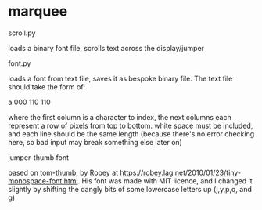# marquee

scroll.py

loads a binary font file, scrolls text across the display/jumper



font.py

loads a font from text file, saves it as bespoke binary file.  The text file should take the form of:

a 000 110 110

where the first column is a character to index, the next columns each represent a row of pixels from top to bottom. white space must be included, and each line should be the same length (because there's no error checking here, so bad input may break something else later on)



jumper-thumb font

based on tom-thumb, by Robey at https://robey.lag.net/2010/01/23/tiny-monospace-font.html.  His font was made with MIT licence, and I changed it slightly by shifting the dangly bits of some lowercase letters up (j,y,p,q, and g)
